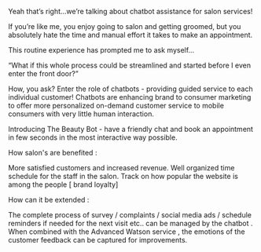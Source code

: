 
Yeah that’s right…we’re talking about chatbot assistance for salon services!

If you’re like me, you enjoy going to salon and getting groomed, but  you absolutely hate the time and manual effort it takes to make an appointment.

This routine experience has prompted me to ask myself...

 “What if this whole process could be streamlined and started before I even enter the front door?”

How, you ask? Enter the role of chatbots - providing guided service to each individual customer! Chatbots are enhancing brand to consumer marketing to offer more personalized on-demand customer service to mobile consumers with very little human interaction.  

Introducing The Beauty Bot - have a friendly chat and book an appointment in few seconds in the most interactive way possible. 

How salon's are benefited : 

​More satisfied customers  and increased revenue. 
Well organized time schedule for the staff in the salon. 
​Track on how popular the website is among the people [ brand loyalty]

How can it be extended :

​The complete process of survey / complaints / social media ads / schedule reminders if needed for the next visit etc..​ can be managed by the chatbot . 
When combined with the  Advanced Watson service , the emotions of the customer feedback can be captured for improvements.  

